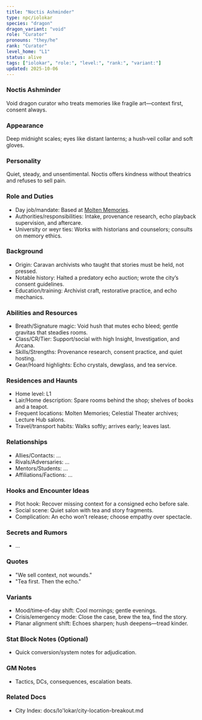 ```yaml
---
title: "Noctis Ashminder"
type: npc/iolokar
species: "dragon"
dragon_variant: "void"
role: "Curator"
pronouns: "they/he"
rank: "Curator"
level_home: "L1"
status: alive
tags: ["iolokar", "role:", "level:", "rank:", "variant:"]
updated: 2025-10-06
---
```

### Noctis Ashminder

Void dragon curator who treats memories like fragile art—context first, consent always.

### Appearance

Deep midnight scales; eyes like distant lanterns; a hush‑veil collar and soft gloves.

### Personality

Quiet, steady, and unsentimental. Noctis offers kindness without theatrics and refuses to sell pain.

### Role and Duties

- Day job/mandate: Based at [Molten Memories](docs/Io'lokar/Locations/molten-memories.md).
- Authorities/responsibilities: Intake, provenance research, echo playback supervision, and aftercare.
- University or weyr ties: Works with historians and counselors; consults on memory ethics.

### Background

- Origin: Caravan archivists who taught that stories must be held, not pressed.
- Notable history: Halted a predatory echo auction; wrote the city’s consent guidelines.
- Education/training: Archivist craft, restorative practice, and echo mechanics.

### Abilities and Resources

- Breath/Signature magic: Void hush that mutes echo bleed; gentle gravitas that steadies rooms.
- Class/CR/Tier: Support/social with high Insight, Investigation, and Arcana.
- Skills/Strengths: Provenance research, consent practice, and quiet hosting.
- Gear/Hoard highlights: Echo crystals, dewglass, and tea service.

### Residences and Haunts

- Home level: L1
- Lair/Home description: Spare rooms behind the shop; shelves of books and a teapot.
- Frequent locations: Molten Memories; Celestial Theater archives; Lecture Hub salons.
- Travel/transport habits: Walks softly; arrives early; leaves last.

### Relationships

- Allies/Contacts: ...
- Rivals/Adversaries: ...
- Mentors/Students: ...
- Affiliations/Factions: ...

### Hooks and Encounter Ideas

- Plot hook: Recover missing context for a consigned echo before sale.
- Social scene: Quiet salon with tea and story fragments.
- Complication: An echo won’t release; choose empathy over spectacle.

### Secrets and Rumors

- ...

### Quotes

- "We sell context, not wounds."
- "Tea first. Then the echo."

### Variants

- Mood/time‑of‑day shift: Cool mornings; gentle evenings.
- Crisis/emergency mode: Close the case, brew the tea, find the story.
- Planar alignment shift: Echoes sharpen; hush deepens—tread kinder.

### Stat Block Notes (Optional)

- Quick conversion/system notes for adjudication.

### GM Notes

- Tactics, DCs, consequences, escalation beats.

### Related Docs

- City Index: docs/Io'lokar/city-location-breakout.md
